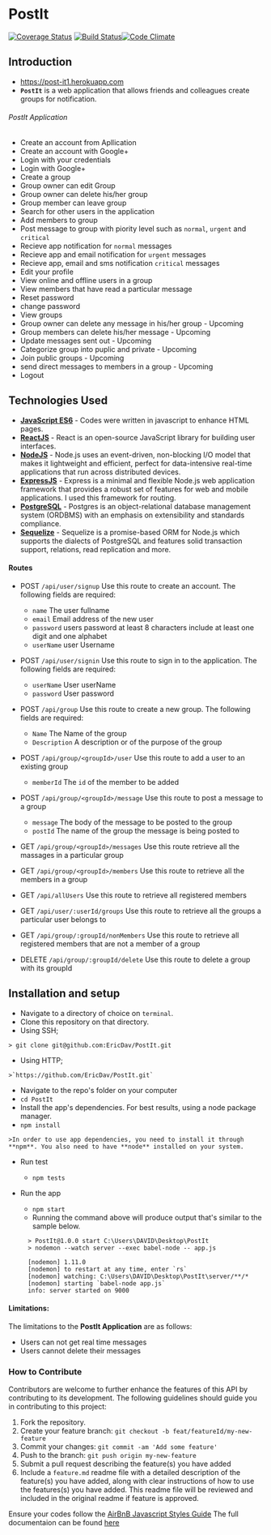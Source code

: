 # PostIt

[![Coverage Status](https://coveralls.io/repos/github/EricDav/PostIt/badge.svg?branch=development)](https://coveralls.io/github/EricDav/PostIt?branch=development)  [![Build Status](https://travis-ci.org/EricDav/PostIt.svg?branch=development)](https://travis-ci.org/EricDav/PostIt)[![Code Climate](https://codeclimate.com/github/EricDav/PostIt/badges/gpa.svg)](https://codeclimate.com/github/EricDav/PostIt)
## Introduction
* https://post-it1.herokuapp.com
*  **`PostIt`** is a web application that allows friends and colleagues create groups for  notification.

###### PostIt Application
*   Create an account from Apllication
*   Create an account with Google+ 
*   Login with your credentials
*   Login with Google+
*   Create a group
*   Group owner can edit Group
*   Group owner can delete his/her group
*   Group member can leave group
*   Search for other users in the application
*   Add members to group
*   Post message to group with piority level such as `normal`, `urgent` and  `critical`
*   Recieve app notification for `normal` messages
*   Recieve app and email notification for `urgent` messages 
*   Recieve app, email and sms notification `critical` messages
*   Edit your profile
*   View online and offline users in a group
*   View members that have read a particular message
*   Reset password
*   change password
*   View groups
*   Group owner can delete any message in his/her group  - Upcoming
*   Group members can delete his/her message - Upcoming
*   Update messages sent out - Upcoming
*   Categorize group into puplic and private - Upcoming
*   Join public groups - Upcoming
*   send direct messages to members in a group - Upcoming
*   Logout

## Technologies Used
- **[JavaScript ES6](http://es6-features.org/)** - Codes were written in javascript to enhance HTML pages.
- **[ReactJS](https://facebook.github.io/react/)** - React is an open-source JavaScript library for building user interfaces.
- **[NodeJS](https://nodejs.org/)** - Node.js uses an event-driven, non-blocking I/O model that makes it lightweight and efficient, perfect for data-intensive real-time applications that run across distributed devices.
- **[ExpressJS](https://expressjs.com/)** - Express is a minimal and flexible Node.js web application framework that provides a robust set of features for web and mobile applications. I used this framework for routing.
- **[PostgreSQL](https://www.postgresql.org/)** - Postgres is an object-relational database management system (ORDBMS) with an emphasis on extensibility and standards compliance.
- **[Sequelize](http://docs.sequelizejs.com/)** - Sequelize is a promise-based ORM for Node.js which supports the dialects of PostgreSQL and features solid transaction support, relations, read replication and more.

#### Routes
* POST `/api/user/signup` Use this route to create an account. The following fields are required:
  * `name`  The user fullname
  * `email`     Email address of the new user
  * `password` users password at least 8 characters include at least one digit and one alphabet
  * `userName` user Username

* POST `/api/user/signin` Use this route to sign in to the application. The following fields are required:
  * `userName` User userName
  * `password` User password

* POST `/api/group` Use this route to create a new group. The following fields are required:
  * `Name`  The Name of the group
  * `Description`     A description or of the purpose of the group
* POST `/api/group/<groupId>/user` Use this route to add a user to an existing group
  * `memberId` The `id` of the member to be added


* POST `/api/group/<groupId>/message` Use this route to post a message to a group
  * `message` The body of the message to be posted to the group
  * `postId` The name of the group the message is being posted to

* GET `/api/group/<groupId>/messages` Use this route retrieve all the massages in a particular group
* GET `/api/group/<groupId>/members` Use this route to retrieve all the members in a group
* GET `/api/allUsers` Use this route to retrieve all registered members
* GET `/api/user/:userId/groups` Use this route to retrieve all the groups a particular user belongs to
* GET `/api/group/:groupId/nonMembers` Use this route to retrieve all registered members that are not a member of    a group

* DELETE `/api/group/:groupId/delete` Use this route to delete a group with its groupId


## Installation and setup
*  Navigate to a directory of choice on `terminal`.
*  Clone this repository on that directory.
  *  Using SSH;

    > git clone git@github.com:EricDav/PostIt.git

  *  Using HTTP;

    >`https://github.com/EricDav/PostIt.git`

*  Navigate to the repo's folder on your computer
  *  `cd PostIt`
*  Install the app's dependencies. For best results, using a node package manager.
  *  `npm install`

    >In order to use app dependencies, you need to install it through **npm**. You also need to have **node** installed on your system.
* Run test
  *  `npm tests`

* Run the app
  *  `npm start`
  *  Running the command above will produce output that's similar to the sample below.
  ```
    > PostIt@1.0.0 start C:\Users\DAVID\Desktop\PostIt
    > nodemon --watch server --exec babel-node -- app.js

    [nodemon] 1.11.0
    [nodemon] to restart at any time, enter `rs`
    [nodemon] watching: C:\Users\DAVID\Desktop\PostIt\server/**/*
    [nodemon] starting `babel-node app.js`
    info: server started on 9000
  ```

#### Limitations:
The limitations to the **PostIt Application** are as follows:
* Users can not get real time messages
* Users cannot delete their messages

### How to Contribute
Contributors are welcome to further enhance the features of this API by contributing to its development. The following guidelines should guide you in contributing to this project:

1. Fork the repository.
2. Create your feature branch: `git checkout -b feat/featureId/my-new-feature`
3. Commit your changes: `git commit -am 'Add some feature'`
4. Push to the branch: `git push origin my-new-feature`
5. Submit a pull request describing the feature(s) you have added
6. Include a `feature.md` readme file with a detailed description of the feature(s) you have added, along with clear instructions of how to use the features(s) you have added. This readme file will be reviewed and included in the original readme if feature is approved.

Ensure your codes follow the [AirBnB Javascript Styles Guide](https://github.com/airbnb/javascript)
The full documentaion can be found [here](https://docs.postit14.apiary.io)
